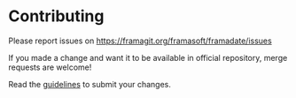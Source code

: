 # Contributing

Please report issues on <https://framagit.org/framasoft/framadate/issues>

If you made a change and want it to be available in official repository, merge requests are welcome!

Read the [guidelines](https://framagit.org/framasoft/framadate/wikis/coding) to submit your changes.